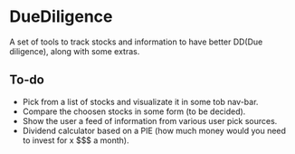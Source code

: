# DueDiligence
A set of tools to track stocks and information to have better DD(Due diligence), along with some extras.

## To-do
* Pick from a list of stocks and visualizate it in some tob nav-bar.
* Compare the choosen stocks in some form (to be decided).
* Show the user a feed of information from various user pick sources.
* Dividend calculator based on a PIE (how much money would you need to invest for x $$$ a month).
